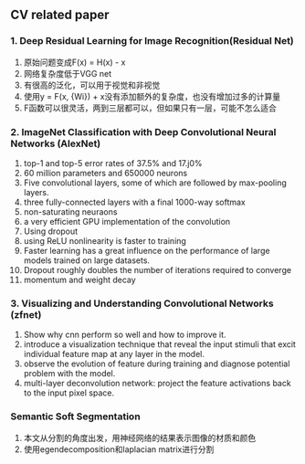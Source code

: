 ## CV related paper

### 1. Deep Residual Learning for Image Recognition(Residual Net)
1. 原始问题变成F(x) = H(x) - x
2. 网络复杂度低于VGG net
3. 有很高的泛化，可以用于视觉和非视觉
4. 使用y = F(x, {Wi}) + x没有添加额外的复杂度，也没有增加过多的计算量
5. F函数可以很灵活，两到三层都可以，但如果只有一层，可能不怎么适合

### 2. ImageNet Classification with Deep Convolutional Neural Networks (AlexNet)
1. top-1 and top-5 error rates of 37.5% and 17.j0%
2. 60 million parameters and 650000 neurons
3. Five convolutional layers, some of which are followed by max-pooling layers.
4. three fully-connected layers with a final 1000-way softmax
5. non-saturating neuraons
6. a very efficient GPU implementation of the convolution
7. Using dropout
8. using ReLU nonlinearity is faster to training
9. Faster learning has a great influence on the performance of large models trained on large datasets.
10. Dropout roughly doubles the number of iterations required to converge
11. momentum and weight decay

### 3. Visualizing and Understanding Convolutional Networks (zfnet)
1. Show why cnn perform so well and how to improve it.
2. introduce a visualization technique that reveal the input stimuli that excit individual feature map at any layer in the model.
3. observe the evolution of feature during training and diagnose potential problem with the model. 
4. multi-layer deconvolution network: project the feature activations back to the input pixel space.

### Semantic Soft Segmentation
1. 本文从分割的角度出发，用神经网络的结果表示图像的材质和颜色
2. 使用egendecomposition和laplacian matrix进行分割
